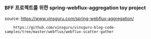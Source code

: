 ### BFF 프로젝트를 위한 spring-webflux-aggregation toy project


source: https://www.vinsguru.com/spring-webflux-aggregation/

        https://github.com/vinsguru/vinsguru-blog-code-samples/tree/master/webflux/webflux-scatter-gather
